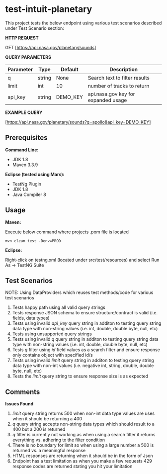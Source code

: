 # test-intuit-planetary

This project tests the below endpoint using various test scenarios described under Test Scenario section:

**HTTP REQUEST**

GET [https://api.nasa.gov/planetary/sounds]

**QUERY PARAMETERS**

| Parameter | Type   | Default  | Description                         |
|-----------|--------|----------|-------------------------------------|
| q         | string | None     | Search text to filter results       |
| limit     | int    | 10       | number of tracks to return          |
| api_key   | string | DEMO_KEY | api.nasa.gov key for expanded usage |

**EXAMPLE QUERY**

[https://api.nasa.gov/planetary/sounds?q=apollo&api_key=DEMO_KEY]


## Prerequisites

**Command Line:**

- JDK 1.8
- Maven 3.3.9

**Eclipse (tested using Mars):**

- TestNg Plugin
- JDK 1.8
- Java Compiler 8

## Usage

**Maven:**

Execute below command where projects .pom file is located

```
mvn clean test -Denv=PROD
```

**Eclipse:**

Right-click on testng.xml (located under src/test/resources) and select Run As -> TestNG Suite


## Test Scenarios

NOTE: Using DataProviders which reuses test methods/code for various test scenarios

1. Tests happy path using all valid query strings
2. Tests response JSON schema to ensure structure/contract is valid (i.e. fields, data types)
3. Tests using invalid *api_key* query string in additon to testing query string data type with non-string values (i.e. int, double, double byte, null, etc)
4. Tests using unsupported query strings
5. Tests using invalid _q_ query string in additon to testing query string data type with non-string values (i.e. int, double, double byte, null, etc)
6. Tests _q_ filter using _id_ field values as a search filter and ensure response only contains object with specified id/s
7. Tests using invalid _limit_ query string in additon to testing query string data type with non-int values (i.e. negative int, string, double, double byte, null, etc)
8. Tests the _limit_ query string to ensure response size is as expected

## Comments

**Issues Found**

1. _limit_ query string returns 500 when non-int data type values are uses when it should be returning a 400
2. _q_ query string accepts non-string data types which should result to a 400 but a 200 is returned
3. _q_ filter is currently not working as when using a search filter it returns everything vs. adhering to the filter condition
4. There is no boundary for limit so when using a large number a 500 is returned vs. a meaningful response
5. HTML responses are returning when it should be in the form of Json
6. Endpoint has a test limitation as when you make a few requests 429 response codes are returned stating you hit your limitation


